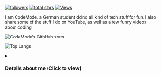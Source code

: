 <p align="left">
      <a href="https://github.com/CodeModeYT?tab=followers">
         <img alt="followers" title="Follow me on Github" src="https://custom-icon-badges.demolab.com/github/followers/CodeModeYT?color=236ad3&labelColor=1155ba&style=for-the-badge&logo=person-add&label=Followers&logoColor=white"/></a>
      <a href="https://github.com/CodeModeYT?tab=repositories&sort=stargazers">
         <img alt="total stars" title="Total stars on GitHub" src="https://custom-icon-badges.demolab.com/github/stars/CodeModeYT?color=55960c&style=for-the-badge&labelColor=488207&logo=star"/></a>
      <a href="https://www.youtube.com/channel/UCmI1DvxN-wRCIFUkmXrM7WA">   <img alt="Views" title="Views" src="https://custom-icon-badges.demolab.com/youtube/channel/views/UCmI1DvxN-wRCIFUkmXrM7WA?color=%23E1AD0E&logo=eye&logoColor=white&style=for-the-badge&labelColor=C79600"/></a> 
      </a>
</p>

I am CodeMode, a German student doing all kind of tech stuff for fun. I also share some of the stuff I do on YouTube, as well as a few funny videos about coding.

<a>![CodeMode's GithHub stats](https://github-readme-stats.vercel.app/api?username=CodeModeYT&show_icons=true&theme=transparent&count_private=true&)</a>

![Top Langs](https://github-readme-stats.vercel.app/api/top-langs/?username=CodeModeYT&layout=compact)

<details>
 <summary><h3>Details about me (Click to view)</h3></summary>
   

<br />

      
### Good knowledge:
<img align="left" alt="HTML" width="30px" style="padding-right:10px;" src="https://cdn.jsdelivr.net/gh/devicons/devicon/icons/html5/html5-plain.svg" />
<img align="left" alt="CSS" width="30px" style="padding-right:10px;" src="https://cdn.jsdelivr.net/gh/devicons/devicon/icons/css3/css3-plain.svg" />
<img align="left" alt="Python" width="30px" style="padding-right:10px;" src="https://cdn.jsdelivr.net/gh/devicons/devicon/icons/python/python-plain.svg" />
<img align="left" alt="Arduino" width="30px" style="padding-right:10px;" src="https://cdn.jsdelivr.net/gh/devicons/devicon/icons/arduino/arduino-original-wordmark.svg" />
<img align="left" alt="Visual Studio Code" width="26px" src="https://cdn.jsdelivr.net/gh/devicons/devicon/icons/vscode/vscode-original.svg" style="padding-right:10px;" />
<img align="left" alt="Visual Studio" width="30px" style="padding-right:10px;" src="https://cdn.jsdelivr.net/gh/devicons/devicon/icons/visualstudio/visualstudio-plain.svg" />


<br />

### Basic knowledge:
<img align="left" alt="C#" width="30px" style="padding-right:10px;" src="https://cdn.jsdelivr.net/gh/devicons/devicon/icons/csharp/csharp-plain.svg" />
<img align="left" alt="C++" width="30px" style="padding-right:10px;" src="https://cdn.jsdelivr.net/gh/devicons/devicon/icons/cplusplus/cplusplus-plain.svg" />
<img align="left" alt="JavaScript" width="30px" style="padding-right:10px;" src="https://cdn.jsdelivr.net/gh/devicons/devicon/icons/javascript/javascript-original.svg" />
<img align="left" alt="Markdown" width="30px" style="padding-right:10px;" src="https://cdn.jsdelivr.net/gh/devicons/devicon/icons/markdown/markdown-original.svg" />
<img align="left" alt="Markdown" width="30px" style="padding-right:10px;" src="https://cdn.jsdelivr.net/gh/devicons/devicon/icons/unity/unity-original.svg" />
<br />

### Currently learning:
<img align="left" alt="PHP" width="30px" style="padding-right:10px;" src="https://cdn.jsdelivr.net/gh/devicons/devicon/icons/php/php-plain.svg" />
<img align="left" alt="Docker" width="30px" style="padding-right:10px;" src="https://cdn.jsdelivr.net/gh/devicons/devicon/icons/docker/docker-plain-wordmark.svg" />
<br />
 
### I am currently working on...
... automating my home server (proxmox and TrueNAS)

<!-- Inspired by ForrestKnight  -->
<!-- Using the profile cards from anuraghazra -->
